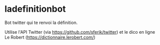 # ladefinitionbot
Bot twitter qui te renvoi la définition.

Utilise l'API Twitter (via https://github.com/sferik/twitter) et le dico en ligne Le Robert (https://dictionnaire.lerobert.com/) 
